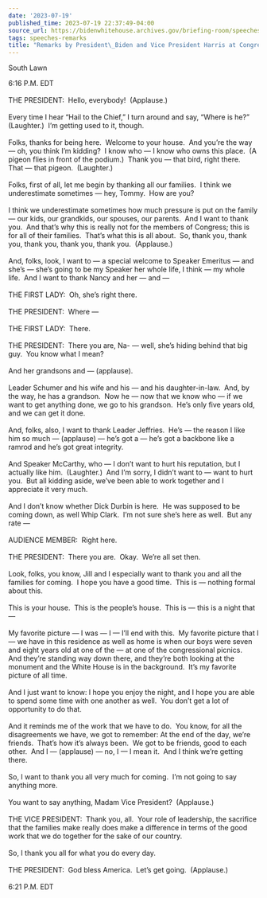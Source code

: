 ```yaml
---
date: '2023-07-19'
published_time: 2023-07-19 22:37:49-04:00
source_url: https://bidenwhitehouse.archives.gov/briefing-room/speeches-remarks/2023/07/19/remarks-by-president-biden-and-vice-president-harris-at-congressional-picnic/
tags: speeches-remarks
title: "Remarks by President\_Biden and Vice President Harris at Congressional\_Picnic"
---
```

 
South Lawn

6:16 P.M. EDT  
   
THE PRESIDENT:  Hello, everybody!  (Applause.)  
   
Every time I hear “Hail to the Chief,” I turn around and say, “Where is
he?”  (Laughter.)  I’m getting used to it, though.  
   
Folks, thanks for being here.  Welcome to your house.  And you’re the
way — oh, you think I’m kidding?  I know who — I know who owns this
place.  (A pigeon flies in front of the podium.)  Thank you — that bird,
right there.  That — that pigeon.  (Laughter.)  
   
Folks, first of all, let me begin by thanking all our families.  I think
we underestimate sometimes — hey, Tommy.  How are you?  
   
I think we underestimate sometimes how much pressure is put on the
family — our kids, our grandkids, our spouses, our parents.  And I want
to thank you.  And that’s why this is really not for the members of
Congress; this is for all of their families.  That’s what this is all
about.  So, thank you, thank you, thank you, thank you, thank you.
 (Applause.)  
   
And, folks, look, I want to — a special welcome to Speaker Emeritus —
and she’s — she’s going to be my Speaker her whole life, I think — my
whole life.  And I want to thank Nancy and her — and —  
   
THE FIRST LADY:  Oh, she’s right there.  
   
THE PRESIDENT:  Where —  
   
THE FIRST LADY:  There.  
   
THE PRESIDENT:  There you are, Na- — well, she’s hiding behind that big
guy.  You know what I mean?  
   
And her grandsons and — (applause).  
   
Leader Schumer and his wife and his — and his daughter-in-law.  And, by
the way, he has a grandson.  Now he — now that we know who — if we want
to get anything done, we go to his grandson.  He’s only five years old,
and we can get it done.  
   
And, folks, also, I want to thank Leader Jeffries.  He’s — the reason I
like him so much — (applause) — he’s got a — he’s got a backbone like a
ramrod and he’s got great integrity.  
   
And Speaker McCarthy, who — I don’t want to hurt his reputation, but I
actually like him.  (Laughter.)  And I’m sorry, I didn’t want to — want
to hurt you.  But all kidding aside, we’ve been able to work together
and I appreciate it very much.  
   
And I don’t know whether Dick Durbin is here.  He was supposed to be
coming down, as well Whip Clark.  I’m not sure she’s here as well.  But
any rate —  
   
AUDIENCE MEMBER:  Right here.  
   
THE PRESIDENT:  There you are.  Okay.  We’re all set then.  
   
Look, folks, you know, Jill and I especially want to thank you and all
the families for coming.  I hope you have a good time.  This is —
nothing formal about this.   
   
This is your house.  This is the people’s house.  This is — this is a
night that —  
   
My favorite picture — I was — I — I’ll end with this.  My favorite
picture that I — we have in this residence as well as home is when our
boys were seven and eight years old at one of the — at one of the
congressional picnics.  And they’re standing way down there, and they’re
both looking at the monument and the White House is in the background. 
It’s my favorite picture of all time.  
   
And I just want to know: I hope you enjoy the night, and I hope you are
able to spend some time with one another as well.  You don’t get a lot
of opportunity to do that.   
   
And it reminds me of the work that we have to do.  You know, for all the
disagreements we have, we got to remember: At the end of the day, we’re
friends.  That’s how it’s always been.  We got to be friends, good to
each other.  And I — (applause) — no, I — I mean it.  And I think we’re
getting there.  
   
So, I want to thank you all very much for coming.  I’m not going to say
anything more.   
   
You want to say anything, Madam Vice President?  (Applause.)  
   
THE VICE PRESIDENT:  Thank you, all.  Your role of leadership, the
sacrifice that the families make really does make a difference in terms
of the good work that we do together for the sake of our country.  
   
So, I thank you all for what you do every day.  
   
THE PRESIDENT:  God bless America.  Let’s get going.  (Applause.)  
   
6:21 P.M. EDT
